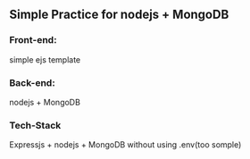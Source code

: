 ## Simple Practice for nodejs + MongoDB

### Front-end:
simple ejs template

### Back-end:
nodejs + MongoDB

### Tech-Stack 
Expressjs + nodejs + MongoDB without using .env(too somple)
